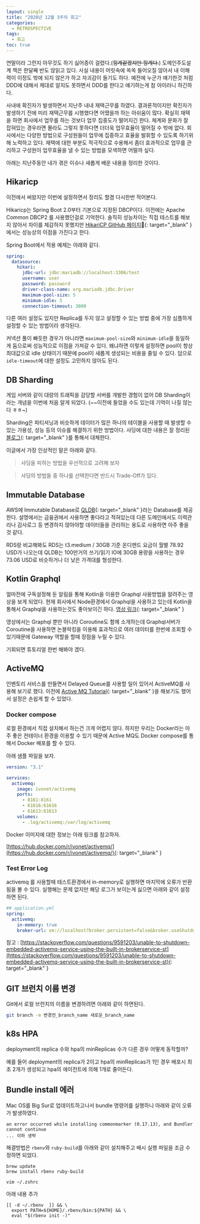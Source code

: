 ```yaml
---
layout: single
title: "2020년 12월 3주차 회고"
categories:
  - RETROSPECTIVE
tags:
  - 회고
toc: true
---
```


연말이라 그런지 아무것도 하기 싫어증이 걸렸다.(~~핑계같겠지만 핑계다.~~) 도메인주도설계 책은 한달째 반도 않읽고 있다. 사실 내용이 머릿속에 쏙쏙 들어오질 않아서 내 이해력이 이정도 밖에 되지 않은가 하고 자괴감이 들기도 하다. 예전에 누군가 얘기한것 처럼 DDD에 대해서 제대로 알지도 못하면서 DDD를 한다고 얘기하는게 참 아이러니 하긴하다.

사내에 확진자가 발생하면서 지난주 내내 재택근무를 하였다. 결과론적이지만 확진자가 발생하기 전에 미리 재택근무를 시행했다면 어땠을까 하는 아쉬움이 많다. 확실히 재택을 하면 회사에서 업무를 하는 것보다 업무 집중도가 떨어지긴 한다. 체계와 문화가 잘 잡혀있는 경우라면 몰라도 그렇지 못하다면 더더욱 업무효율이 떨어질 수 밖에 없다. 회사에서는 다양한 방법으로 구성원들이 업무에 집중하고 효율을 발휘할 수 있도록 하기위해 노력하고 있다. 재택에 대한 부분도 적극적으로 수용해서 좀더 효과적으로 업무를 관리하고 구성원이 업무효율을 낼 수 있는 방법을 모색하면 어떨까 싶다.

아래는 지난주동안 내가 겪은 이슈나 새롭게 배운 내용을 정리한 것이다.

## Hikaricp

이전에서 써왔지만 이번에 설정하면서 정리도 할겸 다시한번 적어본다.

Hikaricp는 Spring Boot 2.0부터 기본으로 지정된 DBCP이다. 이전에는 Apache Common DBCP2 를 사용했던걸로 기억한다. 솔직히 성능차이는 직접 테스트를 해보지 않아서 차이를 체감하지 못했지만 [HikariCP GitHub 페이지](https://github.com/brettwooldridge/HikariCP){: target="\_blank" }에서는 성능상의 이점을 가진다고 한다.

Spring Boot에서 적용 예제는 아래와 같다.

```yaml
spring:
  datasource:
    hikari:
      jdbc-url: jdbc:mariadb://localhost:3306/test
      username: user
      password: password
      driver-class-name: org.mariadb.jdbc.Driver
      maximum-pool-size: 5
      minimum-idle: 5
      connection-timeout: 3000
```

다른 여러 설정도 있지만 Replica를 두지 않고 설정할 수 있는 방법 중에 가장 심플하게 설정할 수 있는 방법이라 생각된다.

커넥션 풀이 빠듯한 경우가 아니라면 `maximum-pool-size`와 `minimum-idle`을 동일하게 둠으로써 성능적으로 이점을 가져갈 수 있다. 왜냐하면 이렇게 설정하면 pool이 항상 최대값으로 idle 상태이기 때문에 pool이 새롭게 생성되는 비용을 줄일 수 있다. 덤으로 `idle-timeout`에 대한 설정도 고민하지 않아도 된다.

## DB Sharding

게임 서버와 같이 대량의 트래픽을 감당할 서버를 개발한 경험이 없어 DB Sharding이라는 개념을 이번에 처음 알게 되었다. (~~이전에 들었을 수도 있는데 기억이 나질 않는다 ㅎㅎ~)

Sharding은 파티셔닝과 비슷하게 데이터가 많은 하나의 테이블을 사용할 때 발생할 수 있는 가용성, 성능 등의 이슈를 해결하기 위한 방법이다. 샤딩에 대한 내용은 잘 정리된 [블로그](https://nesoy.github.io/articles/2018-05/Database-Shard){: target="\_blank" }를 통해서 대체한다.

이글에서 가장 인상적인 말은 아래와 같다.

> 샤딩을 피하는 방법을 우선적으로 고려해 보자

> 샤딩의 방법들 중 하나를 선택한다면 반드시 Trade-Off가 있다.

## Immutable Database

AWS에 Immutable Database로 [QLDB](https://aws.amazon.com/ko/qldb/){: target="\_blank" }라는 Database를 제공한다. 설명에서는 금융권에서 사용하면 좋다라고 적혀있는데 다른 도메인에서도 이력관리나 감사로그 등 변경하지 않아야할 데이터들을 관리하는 용도로 사용하면 아주 좋을 것 같다.

RDS랑 비교해봐도 RDS는 t3.medium / 30GB 기준 온디멘드 요금이 월별 78.92 USD가 나오는데 QLDB는 100만거의 쓰기/읽기 IO에 30GB 용량을 사용하는 경우 73.06 USD로 비슷하거나 더 낮은 가격대를 형성한다.

## Kotlin Graphql

얼마전에 구독설정해 둔 알림을 통해 Kotlin을 이용한 Graphql 사용방법을 알려주는 영상을 보게 되었다. 현재 회사에서 Node환경에서 Graphql을 사용하고 있는데 Kotlin을 통해서 Graphql을 사용하는것도 좋아보이긴 하다. [영상 링크](https://blog.jetbrains.com/kotlin/2020/12/expedia-group-bootiful-apis-with-graphql-and-kotlin/?mkt_tok=eyJpIjoiTVRWa01qRmpPV05sT0dVMSIsInQiOiJzT0NkSWpZanhjYU1mVEY5dmNkRFwvNzQ5ZDNZWFZCQ0Y5cnljSTEzcmh4NzB3YlFaYjZ3a3U0dHRtK1I0ZEVVbFUxTkY1UXJmOUpUS0wxb3BtNEVpVloxZmhDOWRJS09DdGNGeEcxc00wWTczWE9WMm9MdFZnZm1QdFJtVWpKdEEifQ%3D%3D){: target="\_blank" }

영상에서는 Graphql 뿐만 아니라 Coroutine도 함께 소개하는데 Graphql서버가 Coroutine을 사용하면 논블락킹을 이용해 효과적으로 여러 데이터를 한번에 조회할 수 있기때문에 Gateway 역할을 할때 장점을 누릴 수 있다.

기회되면 튜토리얼 한번 해봐야 겠다.

## ActiveMQ

인벤토리 서비스를 만들면서 Delayed Queue를 사용할 일이 있어서 ActiveMQ를 사용해 보기로 했다. 이전에 [Active MQ Tutorial](https://veluxer62.github.io/tutorials/active-mq-tutorial-by-scenario/){: target="\_blank" }을 해보기도 했어서 설정은 손쉽게 할 수 있었다.

### Docker compose

로컬 환경에서 직접 설치해서 하는건 크게 어렵지 않다. 하지만 우리는 Docker라는 아주 좋은 컨테이너 환경을 이용할 수 있기 때문에 Active MQ도 Docker compose를 통해서 Docker 배포를 할 수 있다.

아래 샘플 파일을 보자.

```yaml
version: "3.1"

services:
  activemq:
    image: ivonet/activemq
    ports:
      - 8161:8161
      - 61616:61616
      - 61613:61613
    volumes:
      - .log/activemq:/var/log/activemq
```

Docker 이미지에 대한 정보는 아래 링크를 참고하자.

[https://hub.docker.com/r/ivonet/activemq/](https://hub.docker.com/r/ivonet/activemq/){: target="\_blank" }

### Test Error Log

activemq 를 사용할때 테스트환경에서 in-memory로 실행하면 마지막에 오류가 반환됨을 볼 수 있다.
실행해는 문제 없지만 해당 로그가 보이는게 싫으면 아래와 같이 설정하면 된다.

```yaml
## application.yml
spring:
  activemq:
    in-memory: true
    broker-url: vm://localhost?broker.persistent=false&broker.useShutdownHook=false
```

참고 : [https://stackoverflow.com/questions/9591203/unable-to-shutdown-embedded-activemq-service-using-the-built-in-brokerservice-st](https://stackoverflow.com/questions/9591203/unable-to-shutdown-embedded-activemq-service-using-the-built-in-brokerservice-st){: target="\_blank" }

## GIT 브런치 이름 변경

Git에서 로컬 브런치의 이름을 변경하려면 아래와 같이 하면된다.

```bash
git branch -m 변경전_branch_name 새로운_branch_name
```

## k8s HPA

deployment의 replica 수와 hpa의 minReplicas 수가 다른 경우 어떻게 동작할까?

예를 들어 deployment의 replica가 2이고 hpa의 minReplicas가 1인 경우 배포시 최초 2개가 생성되고 hpa의 에이전트에 의해 1개로 줄어든다.

## Bundle install 에러

Mac OS를 Big Sur로 업데이트하고나서 bundle 명령어를 실행하니 아래와 같이 오류가 발생하였다.

```
an error occurred while installing commonmarker (0.17.13), and Bundler cannot continue
... 이하 생략
```

해결방법은 `rbenv`와 `ruby-build`를 아래와 같이 설치해주고 배시 실행 파일을 조금 수정하면 되었다.

```
brew update
brew install rbenv ruby-build
```

```
vim ~/.zshrc
```

아래 내용 추가

```
[[ -d ~/.rbenv  ]] && \
  export PATH=${HOME}/.rbenv/bin:${PATH} && \
  eval "$(rbenv init -)"
```